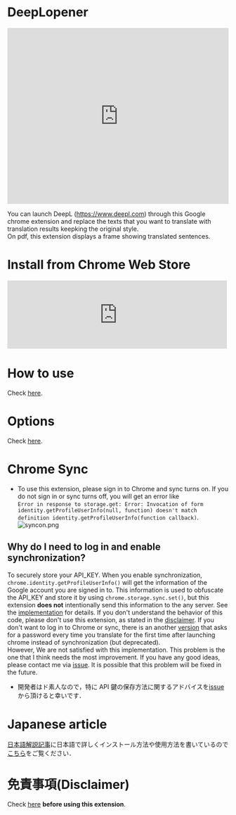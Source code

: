 # DeepLopener

<iframe width="100%" height="400" src="https://www.youtube.com/embed/YlKi-NVJV-E" title="YouTube video player" frameborder="0" allow="accelerometer; autoplay; clipboard-write; encrypted-media; gyroscope; picture-in-picture" allowfullscreen></iframe>
  
You can launch DeepL (https://www.deepl.com) through this Google chrome extension and replace the texts that you want to translate with translation results keepking the original style.  
On pdf, this extension displays a frame showing translated sentences.

# Install from Chrome Web Store

<iframe class="embed-card embed-webcard" style="display: block; width: 100%; height: 155px; max-width: 500px; margin: 10px 0px;" title="DeepLopener" src="https://hatenablog-parts.com/embed?url=https%3A%2F%2Fchrome.google.com%2Fwebstore%2Fdetail%2Fdeeplopener%2Falmdndhiblbhbnoaakhgefcpmbaoljde" frameborder="0" scrolling="no"></iframe>

# How to use

Check [here](https://teahat.ml/DeepLopener/how_to_use).

# Options

Check [here](https://teahat.ml/DeepLopener/options).

# Chrome Sync

- To use this extension, please sign in to Chrome and sync turns on. If you do not sign in or sync turns off, you will get an error like  
  `Error in response to storage.get: Error: Invocation of form identity.getProfileUserInfo(null, function) doesn't match definition identity.getProfileUserInfo(function callback)`.  
  ![syncon.png](https://github.com/T3aHat/DeepLopener/raw/main/images/syncon.png)

## Why do I need to log in and enable synchronization?

To securely store your API_KEY. When you enable synchronization, `chrome.identity.getProfileUserInfo()` will get the information of the Google account you are signed in to. This information is used to obfuscate the API_KEY and store it by using `chrome.storage.sync.set()`, but this extension **does not** intentionally send this information to the any server. See the [implementation](https://github.com/T3aHat/DeepLopener/blob/main/options.js) for details. If you don't understand the behavior of this code, please don't use this extension, as stated in the [disclaimer](https://github.com/T3aHat/DeepLopener#%E5%85%8D%E8%B2%AC%E4%BA%8B%E9%A0%85disclaimer). If you don't want to log in to Chrome or sync, there is an another [version](https://github.com/T3aHat/DeepLopener/tree/main/DeepLopener_no_sync) that asks for a password every time you translate for the first time after launching chrome instead of synchronization (but deprecated).  
However, We are not satisfied with this implementation. This problem is the one that I think needs the most improvement. If you have any good ideas, please contact me via [issue](https://github.com/T3aHat/DeepLopener/issues). It is possible that this problem will be fixed in the future.

- 開発者はド素人なので，特に API 鍵の保存方法に関するアドバイスを[issue](https://github.com/T3aHat/DeepLopener/issues)から頂けると幸いです．

# Japanese article

[日本語解説記事](https://t3ahat.hateblo.jp/entry/How_to_use_DeepLopener)に日本語で詳しくインストール方法や使用方法を書いているので[こちら](https://t3ahat.hateblo.jp/entry/How_to_use_DeepLopener)をご覧ください．

# 免責事項(Disclaimer)

Check [here](https://github.com/T3aHat/DeepLopener#%E5%85%8D%E8%B2%AC%E4%BA%8B%E9%A0%85disclaimer) **before using this extension**.
